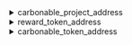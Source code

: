 


  
<details>
  
<summary>carbonable_project_address</summary>

  
  
**Implicit args**

```rust
syscall_ptr(felt*)
pedersen_ptr(HashBuiltin*)
range_check_ptr
```  
  
**Explicit args**

```rust

```  
  
**Returns**

```rust
carbonable_project_address(felt)
```  
</details>
  
<details>
  
<summary>reward_token_address</summary>

  
  
**Implicit args**

```rust
syscall_ptr(felt*)
pedersen_ptr(HashBuiltin*)
range_check_ptr
```  
  
**Explicit args**

```rust

```  
  
**Returns**

```rust
reward_token_address(felt)
```  
</details>
  
<details>
  
<summary>carbonable_token_address</summary>

  
  
**Implicit args**

```rust
syscall_ptr(felt*)
pedersen_ptr(HashBuiltin*)
range_check_ptr
```  
  
**Explicit args**

```rust

```  
  
**Returns**

```rust
carbonable_token_address(felt)
```  
</details>
